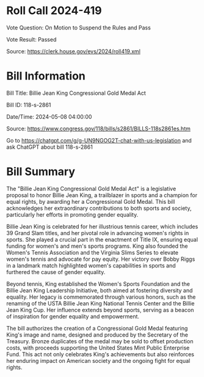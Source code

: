 # Roll Call 2024-419

Vote Question: On Motion to Suspend the Rules and Pass

Vote Result: Passed

Source: https://clerk.house.gov/evs/2024/roll419.xml

# Bill Information

Bill Title: Billie Jean King Congressional Gold Medal Act

Bill ID: 118-s-2861

Date/Time: 2024-05-08 04:00:00

Source: https://www.congress.gov/118/bills/s2861/BILLS-118s2861es.htm

Go to https://chatgpt.com/g/g-UN9NGOG2T-chat-with-us-legislation and ask ChatGPT about bill 118-s-2861

# Bill Summary
The "Billie Jean King Congressional Gold Medal Act" is a legislative proposal to honor Billie Jean King, a trailblazer in sports and a champion for equal rights, by awarding her a Congressional Gold Medal. This bill acknowledges her extraordinary contributions to both sports and society, particularly her efforts in promoting gender equality.

Billie Jean King is celebrated for her illustrious tennis career, which includes 39 Grand Slam titles, and her pivotal role in advancing women's rights in sports. She played a crucial part in the enactment of Title IX, ensuring equal funding for women's and men's sports programs. King also founded the Women's Tennis Association and the Virginia Slims Series to elevate women's tennis and advocate for pay equity. Her victory over Bobby Riggs in a landmark match highlighted women's capabilities in sports and furthered the cause of gender equality.

Beyond tennis, King established the Women's Sports Foundation and the Billie Jean King Leadership Initiative, both aimed at fostering diversity and equality. Her legacy is commemorated through various honors, such as the renaming of the USTA Billie Jean King National Tennis Center and the Billie Jean King Cup. Her influence extends beyond sports, serving as a beacon of inspiration for gender equality and empowerment.

The bill authorizes the creation of a Congressional Gold Medal featuring King's image and name, designed and produced by the Secretary of the Treasury. Bronze duplicates of the medal may be sold to offset production costs, with proceeds supporting the United States Mint Public Enterprise Fund. This act not only celebrates King's achievements but also reinforces her enduring impact on American society and the ongoing fight for equal rights.
